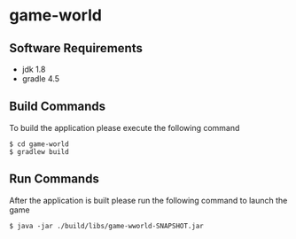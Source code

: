 # game-world

## Software Requirements
* jdk 1.8
* gradle 4.5

## Build Commands
To build the application please execute the following command
```
$ cd game-world
$ gradlew build
```

## Run Commands
After the application is built please run the following command to launch the game
```
$ java -jar ./build/libs/game-wworld-SNAPSHOT.jar
```
